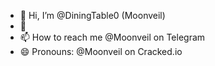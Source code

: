 - 👋 Hi, I’m @DiningTable0 (Moonveil)
- 👀 
- 📫 How to reach me @Moonveil on Telegram
- 😄 Pronouns: @Moonveil on Cracked.io
